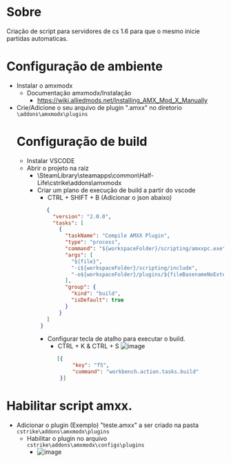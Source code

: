 # Sobre
  Criação de script para servidores de cs 1.6 para que o mesmo inicie partidas automaticas.
# Configuração de ambiente
  - Instalar o amxmodx
    - Documentação amxmodx/Instalação
      - https://wiki.alliedmods.net/Installing_AMX_Mod_X_Manually    
  - Crie/Adicione o seu arquivo de plugin ".amxx" no diretorio ``\addons\amxmodx\plugins``
      # Configuração de build
      - Instalar VSCODE
      - Abrir o projeto na raiz
        - \SteamLibrary\steamapps\common\Half-Life\cstrike\addons\amxmodx
        - Criar um plano de execução de build a partir do vscode
          - CTRL + SHIFT + B (Adicionar o json abaixo)
           ```json
              {
                "version": "2.0.0",
                "tasks": [
                  {
                    "taskName": "Compile AMXX Plugin",
                    "type": "process",
                    "command": "${workspaceFolder}/scripting/amxxpc.exe",
                    "args": [
                      "${file}",
                      "-i${workspaceFolder}/scripting/include",
                      "-o${workspaceFolder}/plugins/${fileBasenameNoExtension}.amxx"
                    ],
                    "group": {
                      "kind": "build",
                      "isDefault": true
                    }
                  }
              ]
            }
            ```
           - Configurar tecla de atalho para executar o build.
             - CTRL + K & CTRL + S
               ![image](https://github.com/lulumeisterr/pawn-script-automix-cs16/assets/25963928/efea407d-3dc7-4488-b7c7-4c7503287b43)
              ```json
                 [{
                      "key": "f5",
                      "command": "workbench.action.tasks.build"
                  }]
              ```
# Habilitar script amxx.
  - Adicionar o plugin (Exemplo) "teste.amxx" a ser criado na pasta ``cstrike\addons\amxmodx\plugins``    
    - Habilitar o plugin no arquivo  ``cstrike\addons\amxmodx\configs\plugins`` 
      - ![image](https://github.com/lulumeisterr/pawn-script-automix-cs16/assets/25963928/95f46a01-051b-4130-8924-288fa02ef479)
   
